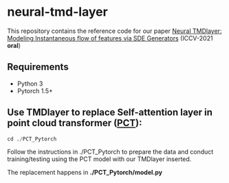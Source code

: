 # neural-tmd-layer
This repository contains the reference code for our paper [Neural TMDlayer: Modeling Instantaneous flow of features via SDE Generators](https://openaccess.thecvf.com/content/ICCV2021/papers/Meng_Neural_TMDlayer_Modeling_Instantaneous_Flow_of_Features_via_SDE_Generators_ICCV_2021_paper.pdf) (ICCV-2021 **oral**)

## Requirements
* Python 3
* Pytorch 1.5+

## Use TMDlayer to replace Self-attention layer in point cloud transformer ([PCT](https://github.com/zihangm/PCT_Pytorch)):
```python
cd ./PCT_Pytorch
```
Follow the instructions in ./PCT_Pytorch to prepare the data and conduct training/testing using the PCT model with our TMDlayer inserted.

The replacement happens in **./PCT_Pytorch/model.py**





